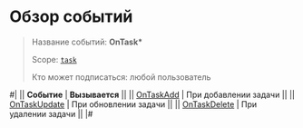 # Обзор событий

> Название событий: **OnTask\***
>
> Scope: [`task`](../../scopes/permissions.md)
>
> Кто может подписаться: любой пользователь

#|
|| **Событие** | **Вызывается** ||
|| [OnTaskAdd](./on-task-add.md) | При добавлении задачи ||
|| [OnTaskUpdate](./on-task-update.md) | При обновлении задачи ||
|| [OnTaskDelete](./on-task-delete.md) | При удалении задачи ||
|#